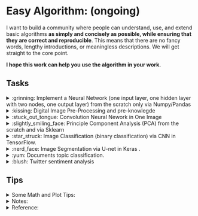 # Easy Algorithm: (ongoing)

I want to build a community where people can understand, use, and extend basic algorithms **as simply and concisely as possible, while ensuring that they are correct and reproducible**. This means that there are no fancy words, lengthy introductions, or meaningless descriptions. We will get straight to the core point.

**I hope this work can help you use the algorithm in your work.**

## Tasks
<details>
    <summary>:grinning: Implement a Neural Network (one input layer, one hidden layer with two nodes, one output layer) from the scratch only via Numpy/Pandas</summary>

   - [This is a complete report that explains how the neural network works from the very scratch.](Report_How_Neural_Network_Really_Works.ipynb)
        - This is a comprehensive neural network tutorial that covers all aspects of the topic.
        - You only need to be familiar with +-x/ and derivative calculation.
        - We will go through:
            - **Forward propagation** process with **activation function (sigmoid and softmax)** in the hidden layer and in the output layer.
            - **Backward propagation** process with **derivative calculation** and **cross-entropy of each parameter (weight and bias)**.
            - **Update each parameter (weight and bias) simultaneously**.
   - [This is a classification example.](Nerual_Network_from_scratch_4features_3classification.ipynb)
       - Dataset: Iris dataset with 4 features and 3 classifications
       - Implement 
         - data pre-processing (one-hot encode), 
         - forward propagation,
         - backward propagation,
         - activation functions, 
         - cross-entropy (loss calculation), 
         - derivative calculation, 
         - update parameters (weight and bias) simultaneously, 
         - training model on the train dataset, 
         - prediction in the test dataset, 
         - accuracy calculation on the test dataset 
       - from the scratch only via ```Numpy``` and ```Pandas```.
</details>

<details>
    <summary>:kissing: Digital Image Pre-Processing and pre-knowlegde</summary>
    
- [Digital Image Pre-Processing and pre-knowlegde](Digital_Image_Pre_Processing.ipynb)
    - Bit depth and Gray Levels (the specific value of each pixel)
    - ```skimage.io.imread``` read pictures as ```y,x,c``` where ```c``` is ```RGB``` 3 channels.
</details>
    

<details>
    <summary>:stuck_out_tongue: Convolution Neural Nework in One Image</summary>
    
- [Convolution Neural Nework in One Image.](Convolution_Neural_Nework_in_One_Image.ipynb)
</details>

<details>
    <summary>:slightly_smiling_face: Principle Component Analysis (PCA) from the scratch and via Sklearn</summary>

- [Principle Component Analysis (PCA) from the scratch and via Sklearn](PCA_from_scratch_and_via_Scikit_Learn.ipynb)
</details>

<details>
    <summary>:star_struck: Image Classification (binary classification) via CNN in TensorFlow. </summary>

- [Medical Image Classification (Normal vs Pneumonia)](https://www.kaggle.com/code/huilinli/medicalimageclassification-normalvspneumonia)
</details>

<details>
    <summary>:nerd_face: Image Segmentation via U-net in Keras . </summary>

- [Iris-Eye Image Segmentation via U-net in Keras](https://www.kaggle.com/code/huilinli/iris-eye-segmentation-u-net/notebook)
</details>
<details>
    <summary>:yum: Documents topic classification. </summary>

- [NLP supervised classify topic of documents](NLP_supervised_classify_topic_of_documents.ipynb)
</details>


<details>
    <summary>:blush: Twitter sentiment analysis </summary>

- [Twitter sentiment analysis using Word2vec bi-LSTM](Twitter_sentiment_analysis_using_Word2Vec_bi-LSTM.ipynb)
</details>




## Tips
<details>
<summary>Some Math and Plot Tips:</summary>

[Math & Plot tips](some_math_plot_tips.ipynb)
</details>

<details>
<summary>Notes:</summary>

[interesting notes](interesting_notes.ipynb)
</details>

<details>
<summary>Reference:</summary>

1. https://youtu.be/HGwBXDKFk9I
2. https://youtu.be/NItHNRc3awY
3. https://github.com/ikatyang/emoji-cheat-sheet/blob/master/README.md
</details>

